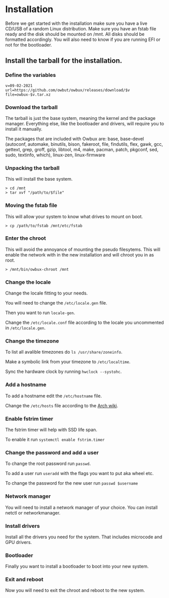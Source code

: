 # Installation

Before we get started with the installation make sure you have a live CD/USB of a random Linux distribution. Make sure you have an fstab file ready and the disk should be mounted on /mnt. All disks should be formatted accordingly. You will also need to know if you are running EFI or not for the bootloader.

## Install the tarball for the installation.

### Define the variables
```
v=09-02-2021
url=https://github.com/owbut/owbux/releases/download/$v
file=owbux-$v.tar.xz
```

### Download the tarball
The tarball is just the base system, meaning the kernel and the package manager. Everything else, like the bootloader and drivers, will require you to install it manually.  

The packages that are included with Owbux are: base, base-devel (autoconf, automake, binutils, bison, fakeroot, file, findutils, flex, gawk, gcc, gettext, grep, groff, gzip, libtool, m4, make, pacman, patch, pkgconf, sed, sudo, textinfo, which), linux-zen, linux-firmware

### Unpacking the tarball
This will install the base system.
```
> cd /mnt
> tar xvf "/path/to/$file"
```

###  Moving the fstab file
This will allow your system to know what drives to mount on boot.
```
> cp /path/to/fstab /mnt/etc/fstab
```

### Enter the chroot
This will avoid the annoyance of mounting the pseudo filesytems. This will enable the network with in the new installation and will chroot you in as root.
```
> /mnt/bin/owbux-chroot /mnt
```

### Change the locale
Change the locale fitting to your needs.

You will need to change the `/etc/locale.gen` file.

Then you want to run `locale-gen`.

Change the `/etc/locale.conf` file according to the locale you uncommented in `/etc/locale.gen`.

### Change the timezone
To list all avalible timezones do `ls /usr/share/zoneinfo`.

Make a symbolic link from your timezone to `/etc/localtime`.

Sync the hardware clock by running `hwclock --systohc`.

### Add a hostname
To add a hostname edit the `/etc/hostname` file.

Change the `/etc/hosts` file according to the [Arch wiki](https://wiki.archlinux.org/title/Installation_guide#Network_configuration).

### Enable fstrim timer
The fstrim timer will help with SSD life span.

To enable it run `systemctl enable fstrim.timer`

### Change the password and add a user
To change the root password run `passwd`.

To add a user run `useradd` with the flags you want to put aka wheel etc.

To change the password for the new user run `passwd $username`

### Network manager
You will need to install a network manager of your choice. You can install netctl or networkmanager.

### Install drivers
Install all the drivers you need for the system. That includes microcode and GPU drivers.

### Bootloader
Finally you want to install a bootloader to boot into your new system.

### Exit and reboot
Now you will need to exit the chroot and reboot to the new system.
